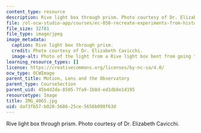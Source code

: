 ```yaml
---
content_type: resource
description: Rive light box through prism. Photo courtesy of Dr. Elizabeth Cavicchi.
file: /ol-ocw-studio-app/courses/ec-050-recreate-experiments-from-history-inform-the-future-from-the-past-galileo-january-iap-2010/daf3fb57b028568625ce5656b098f63d_IMG_4065.jpg
file_size: 32781
file_type: image/jpeg
image_metadata:
  caption: Rive light box through prism.
  credit: Photo courtesy of Dr. Elizabeth Cavicchi.
  image-alt: Photo of the light from a Rive light box bent from going through a prism.
learning_resource_types: []
license: https://creativecommons.org/licenses/by-nc-sa/4.0/
ocw_type: OCWImage
parent_title: Motion, Lens and the Observatory
parent_type: CourseSection
parent_uid: 45b4d2da-8505-7fa9-1b8d-ed1db8e1d195
resourcetype: Image
title: IMG_4065.jpg
uid: daf3fb57-b028-5686-25ce-5656b098f63d
---
```

Rive light box through prism. Photo courtesy of Dr. Elizabeth Cavicchi.